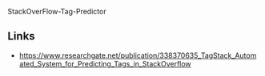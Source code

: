 StackOverFlow-Tag-Predictor
## Links
- https://www.researchgate.net/publication/338370635_TagStack_Automated_System_for_Predicting_Tags_in_StackOverflow 

